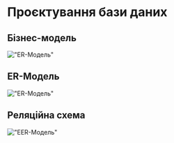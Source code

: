 # Проєктування бази даних

## Бізнес-модель
!["ER-Модель"](http://www.plantuml.com/plantuml/png/bLLDRzim3BthLmZPfItg8i4s3EXXw4U7ePSXsBhpeDXC8KIH34fE5cpzxxCZAwKeOyDo4jyZtoDjMhdnGM7ejaRuZRQjGhMLjL7Uorz2oZjLRvxHTRQvTyQXVDFKwmzhrJEtY6u_WlF5-yMxjqEwmmOmHr-8i0-0uCAXXVj2URs6LRCIO8CE1_dDTLZ3Wmhgs8TkhgMseJzrQAvbW9_3MRLw0uSnV16fTebkhGsmy0gsIXiEjihxlSE6uyOzQyj17rGePDLE1OKSHVVQWBQg3dftYiT8P8t9wkBKE6zELfIa7JA6jCaOskl_KgMUI2FrQFNx8tj0Vw7I8_Xa0nwo83wnqp7wnJHHBaM9NEbc0kpGJA1nRuJ8gcNLErABNAQakLwHaPplG0Lwxir-VFx--91ZDW3kbCb0VnJp6JPyFK9GdMXyTCcaA4xKA9m42KRDddgAnxrh0LcrdSYpFYXZ08KWjQDJ4iya65SgiOHa-LNjqrAGy2Z9iGPyZReDsbbEzI4UbaxRm9bLR-Y58BfnFPFlX3ZdcGEZYGrbw8rMW_VG36W9qc5BXewSCfwSCrvcKNol9FQ0Ert35zT0JjZXkXMfQ6Wu4gAeezofb81KbvvPB_4p9d4SbW1qHegx5kpjyZ5sIviLIPSWIPb1H5jI8ecVmFYJKeudyXysEvjVNfpFgcfsjhXSdCzUFx-IeljVqkETECsblJdco8Zsz9YNxk9f-b_LR0bZSZaPVTsKd1EIrqvRK0rk86x0DjtM_040)

## ER-Модель
!["ER-Модель"](http://www.plantuml.com/plantuml/png/bL9TZzCm47pFhx3A6xfAZG0XvUbwTnBg0r3nyGCszlPawdYZzUPAXEw_unJdew4Ht4iKpywC9vEz3G8iJUMoSBI-1ePAQGSXg5-PKdUWZuzCZJVtv8ZLAwCFxmyG9rjcEYLmax_9txxhwCG6-H9zdXW7GKQIjiRxlvmF1onDcQ4NAwtwIWrhV021Smvh2cMznBU6NQ44VtRlKDiZjkdut4ll42I9r8VlkuTU6P_8J-3wSpXV4GhrsUDQQFqHV1lXBbr7cJb-Y_0iYeSAXopM1m7da4VPLcjCFJ8vdEVSHGKtLJo5cN68EQt6JsHmk2jAXrHp_M95ium6WsPRYoK_O5IZt-vtXMgXSgFv5pZrvV_R8sgutLEylOzG8iYisMajrAJGM84TmpfwjADh3I6SYCq01069GKeYX-0Z04yn8XUAoX-ePQ7cFLFt6z3yv_T4PJRPljNcvlLAhTTgbT_ag_CgPDrZDaW_--geNv-hmrHqzaUVm3WzqyRmovo-puLfxp_TjZ72fkDEHfUqbpZbbqvPOYV6mWVTeZTDvNu3)

## Реляційна схема
!["EER-Модель"](/.../images/dia.png)
